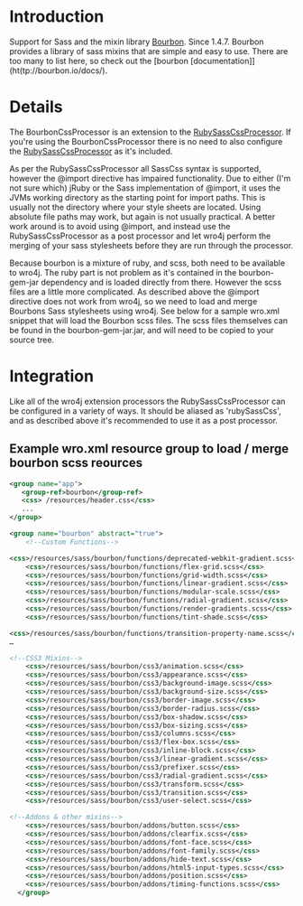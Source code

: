 # Introduction

Support for Sass and the mixin library [Bourbon](http://bourbon.io).  Since 1.4.7.
Bourbon provides a library of sass mixins that are simple and easy to use.  There are too many to list here, so check out the [bourbon [documentation]](ht(tp://bourbon.io/docs/).

# Details

The BourbonCssProcessor is an extension to the [RubySassCssProcessor](RubySassCssProcessor).  If you're using the BourbonCssProcessor there is no need to also configure the [RubySassCssProcessor](RubySassCssProcessor) as it's included.

As per the RubySassCssProcessor all SassCss syntax is supported, however the @import directive has impaired functionality.  Due to either (I'm not sure which) jRuby or the Sass implementation of @import, it uses the JVMs working directory as the starting point for import paths.  This is usually not the directory where your style sheets are located.  Using absolute file paths may work, but again is not usually practical. A better work around is to avoid using @import, and instead use the RubySassCssProcessor as a post processor and let wro4j perform the merging of your sass stylesheets before they are run through the processor.

Because bourbon is a mixture of ruby, and scss, both need to be available to wro4j.  The ruby part is not problem as it's contained in the bourbon-gem-jar dependency and is loaded directly from there.  However the scss files are a little more complicated.  As described above the @import directive does not work from wro4j, so we need to load  and merge Bourbons Sass stylesheets  using wro4j. See below for a sample wro.xml snippet that will load the Bourbon scss files.  The scss files themselves can be found in the  bourbon-gem-jar.jar, and will need to be copied to your source tree.

# Integration

Like all of the wro4j extension processors the RubySassCssProcessor can be configured in a variety of ways.  It should be aliased as 'rubySassCss', and as described above it's recommended to use it as a post processor.


## Example wro.xml resource group to load / merge bourbon scss reources
```xml 
<group name="app">
   <group-ref>bourbon</group-ref>
   <css> /resources/header.css</css>
   ...
</group>

<group name="bourbon" abstract="true">
    <!--Custom Functions-->

<css>/resources/sass/bourbon/functions/deprecated-webkit-gradient.scss</css>
    <css>/resources/sass/bourbon/functions/flex-grid.scss</css>
    <css>/resources/sass/bourbon/functions/grid-width.scss</css>
    <css>/resources/sass/bourbon/functions/linear-gradient.scss</css>
    <css>/resources/sass/bourbon/functions/modular-scale.scss</css>
    <css>/resources/sass/bourbon/functions/radial-gradient.scss</css>
    <css>/resources/sass/bourbon/functions/render-gradients.scss</css>
    <css>/resources/sass/bourbon/functions/tint-shade.scss</css>

<css>/resources/sass/bourbon/functions/transition-property-name.scss</css>
…

<!--CSS3 Mixins-->
    <css>/resources/sass/bourbon/css3/animation.scss</css>
    <css>/resources/sass/bourbon/css3/appearance.scss</css>
    <css>/resources/sass/bourbon/css3/background-image.scss</css>
    <css>/resources/sass/bourbon/css3/background-size.scss</css>
    <css>/resources/sass/bourbon/css3/border-image.scss</css>
    <css>/resources/sass/bourbon/css3/border-radius.scss</css>
    <css>/resources/sass/bourbon/css3/box-shadow.scss</css>
    <css>/resources/sass/bourbon/css3/box-sizing.scss</css>
    <css>/resources/sass/bourbon/css3/columns.scss</css>
    <css>/resources/sass/bourbon/css3/flex-box.scss</css>
    <css>/resources/sass/bourbon/css3/inline-block.scss</css>
    <css>/resources/sass/bourbon/css3/linear-gradient.scss</css>
    <css>/resources/sass/bourbon/css3/prefixer.scss</css>
    <css>/resources/sass/bourbon/css3/radial-gradient.scss</css>
    <css>/resources/sass/bourbon/css3/transform.scss</css>
    <css>/resources/sass/bourbon/css3/transition.scss</css>
    <css>/resources/sass/bourbon/css3/user-select.scss</css>

<!--Addons & other mixins-->
    <css>/resources/sass/bourbon/addons/button.scss</css>
    <css>/resources/sass/bourbon/addons/clearfix.scss</css>
    <css>/resources/sass/bourbon/addons/font-face.scss</css>
    <css>/resources/sass/bourbon/addons/font-family.scss</css>
    <css>/resources/sass/bourbon/addons/hide-text.scss</css>
    <css>/resources/sass/bourbon/addons/html5-input-types.scss</css>
    <css>/resources/sass/bourbon/addons/position.scss</css>
    <css>/resources/sass/bourbon/addons/timing-functions.scss</css>
  </group>
``` 